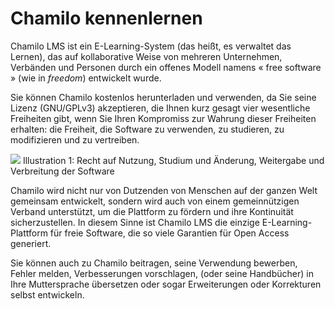 # Chamilo kennenlernen

Chamilo LMS ist ein E-Learning-System \(das heißt, es verwaltet das Lernen\), das auf kollaborative Weise von mehreren Unternehmen, Verbänden und Personen durch ein offenes Modell namens « free software » \(wie in _freedom_\) entwickelt wurde.

Sie können Chamilo kostenlos herunterladen und verwenden, da Sie seine Lizenz \(GNU/GPLv3\) akzeptieren, die Ihnen kurz gesagt vier wesentliche Freiheiten gibt, wenn Sie Ihren Kompromiss zur Wahrung dieser Freiheiten erhalten: die Freiheit, die Software zu verwenden, zu studieren, zu modifizieren und zu vertreiben.

![](../../.gitbook/assets/images268%20%286%29.png)
Illustration 1: Recht auf Nutzung, Studium und Änderung, Weitergabe und Verbreitung der Software

Chamilo wird nicht nur von Dutzenden von Menschen auf der ganzen Welt gemeinsam entwickelt, sondern wird auch von einem gemeinnützigen Verband unterstützt, um die Plattform zu fördern und ihre Kontinuität sicherzustellen. In diesem Sinne ist Chamilo LMS die einzige E-Learning-Plattform für freie Software, die so viele Garantien für Open Access generiert.

Sie können auch zu Chamilo beitragen, seine Verwendung bewerben, Fehler melden, Verbesserungen vorschlagen, \(oder seine Handbücher\) in Ihre Muttersprache übersetzen oder sogar Erweiterungen oder Korrekturen selbst entwickeln.